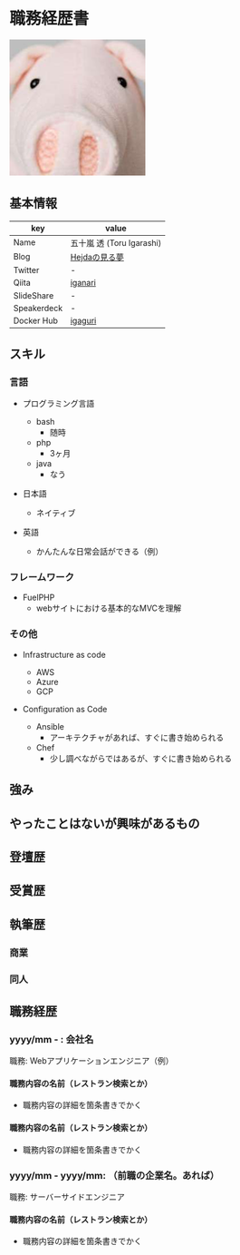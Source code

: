 # 職務経歴書

![](icon-iganari.jpg)


## 基本情報

|key|value|
|---|-----|
|Name|五十嵐 透 (Toru Igarashi)|
|Blog|[Hejdaの見る夢](http://iganari.hatenablog.com/)|
|Twitter|-|
|Qiita|[iganari](http://qiita.com/iganari)|
|SlideShare|-|
|Speakerdeck|-|
|Docker Hub|[igaguri](https://hub.docker.com/u/igaguri/)|


## スキル

### 言語

- プログラミング言語
  - bash
    - 随時
  - php
    - 3ヶ月
  - java
    - なう
    
- 日本語
  - ネイティブ
- 英語
  - かんたんな日常会話ができる（例）

### フレームワーク

- FuelPHP
  - webサイトにおける基本的なMVCを理解
  
### その他

- Infrastructure as code
  - AWS
  - Azure
  - GCP

- Configuration as Code
  - Ansible
    - アーキテクチャがあれば、すぐに書き始められる
  - Chef
    - 少し調べながらではあるが、すぐに書き始められる
    
## 強み

## やったことはないが興味があるもの

## 登壇歴

## 受賞歴

## 執筆歴

### 商業

### 同人

## 職務経歴

### yyyy/mm - : 会社名

職務: Webアプリケーションエンジニア（例）

#### 職務内容の名前（レストラン検索とか）

- 職務内容の詳細を箇条書きでかく

#### 職務内容の名前（レストラン検索とか）

- 職務内容の詳細を箇条書きでかく

### yyyy/mm - yyyy/mm: （前職の企業名。あれば）

職務: サーバーサイドエンジニア

#### 職務内容の名前（レストラン検索とか）

- 職務内容の詳細を箇条書きでかく

